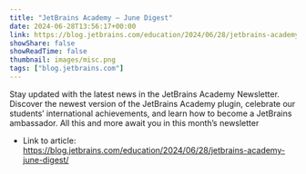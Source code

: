 ```yaml
---
title: "JetBrains Academy – June Digest"
date: 2024-06-28T13:56:17+00:00
link: https://blog.jetbrains.com/education/2024/06/28/jetbrains-academy-june-digest/
showShare: false
showReadTime: false
thumbnail: images/misc.png
tags: ["blog.jetbrains.com"]
---
```

Stay updated with the latest news in the JetBrains Academy Newsletter. Discover the newest version of the JetBrains Academy plugin, celebrate our students’ international achievements, and learn how to become a JetBrains ambassador. All this and more await you in this month’s newsletter

- Link to article: https://blog.jetbrains.com/education/2024/06/28/jetbrains-academy-june-digest/